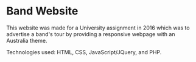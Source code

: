 # Band Website

This website was made for a University assignment in 2016 which was to advertise a band's tour by providing a responsive webpage with an Australia theme.

Technologies used: HTML, CSS, JavaScript/JQuery, and PHP.
